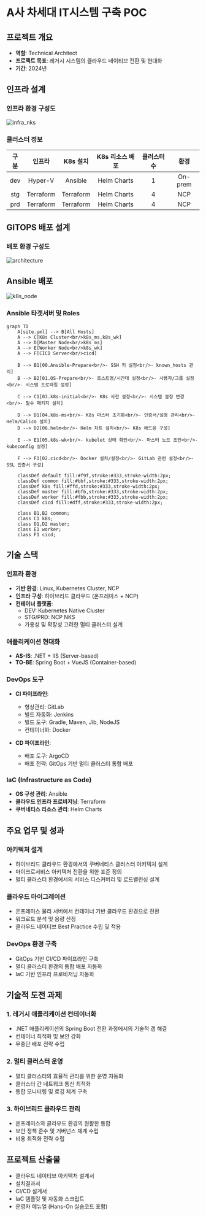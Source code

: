 # A사 차세대 IT시스템 구축 POC

## 프로젝트 개요
- **역할**: Technical Architect
- **프로젝트 목표**: 레거시 시스템의 클라우드 네이티브 전환 및 현대화
- **기간**: 2024년

## 인프라 설계

### 인프라 환경 구성도
![infra_nks](./pp-pa-infra-env.png)

### 클러스터 정보

| 구분 |   인프라   |  K8s 설치  | K8s 리소스 배포 | 클러스터 수 |  환경   |
|:----:|:----------:|:----------:|:--------------:|:----------:|:-------:|
| dev  |  Hyper-V   |  Ansible   |  Helm Charts   |     1      | On-prem |
| stg  | Terraform  | Terraform  |  Helm Charts   |     4      |   NCP   |
| prd  | Terraform  | Terraform  |  Helm Charts   |     4      |   NCP   |

## GITOPS 배포 설계

### 배포 환경 구성도
![architecture](./GitOps-ssot.png)

## Ansible 배포
![k8s_node](./ansible-k8s-node.png)

### Ansible 타겟서버 및 Roles
```mermaid
graph TD
    A[site.yml] --> B[All Hosts]
    A --> C[K8s Cluster<br/>k8s_ms,k8s_wk]
    A --> D[Master Node<br/>k8s_ms]
    A --> E[Worker Node<br/>k8s_wk]
    A --> F[CICD Server<br/>cicd]

    B --> B1[00.Ansible-Prepare<br/>- SSH 키 설정<br/>- known_hosts 관리]
    B --> B2[01.OS-Prepare<br/>- 호스트명/시간대 설정<br/>- 사용자/그룹 설정<br/>- 시스템 프로파일 설정]

    C --> C1[03.k8s-initial<br/>- K8s 사전 설정<br/>- 시스템 설정 변경<br/>- 필수 패키지 설치]

    D --> D1[04.k8s-ms<br/>- K8s 마스터 초기화<br/>- 인증서/설정 관리<br/>- Helm/Calico 설치]
    D --> D2[06.helm<br/>- Helm 차트 설치<br/>- K8s 애드온 구성]

    E --> E1[05.k8s-wk<br/>- kubelet 상태 확인<br/>- 마스터 노드 조인<br/>- kubeconfig 설정]

    F --> F1[02.cicd<br/>- Docker 설치/설정<br/>- GitLab 관련 설정<br/>- SSL 인증서 구성]

    classDef default fill:#f9f,stroke:#333,stroke-width:2px;
    classDef common fill:#bbf,stroke:#333,stroke-width:2px;
    classDef k8s fill:#ffd,stroke:#333,stroke-width:2px;
    classDef master fill:#bfb,stroke:#333,stroke-width:2px;
    classDef worker fill:#fbb,stroke:#333,stroke-width:2px;
    classDef cicd fill:#dff,stroke:#333,stroke-width:2px;

    class B1,B2 common;
    class C1 k8s;
    class D1,D2 master;
    class E1 worker;
    class F1 cicd;
```

## 기술 스택
### 인프라 환경
- **기반 환경**: Linux, Kubernetes Cluster, NCP
- **인프라 구성**: 하이브리드 클라우드 (온프레미스 + NCP)
- **컨테이너 플랫폼**: 
  - DEV: Kubernetes Native Cluster
  - STG/PRD: NCP NKS
  - 가용성 및 확장성 고려한 멀티 클러스터 설계

### 애플리케이션 현대화
- **AS-IS**: .NET + IIS (Server-based)
- **TO-BE**: Spring Boot + VueJS (Container-based)

### DevOps 도구
- **CI 파이프라인**:
  - 형상관리: GitLab
  - 빌드 자동화: Jenkins
  - 빌드 도구: Gradle, Maven, Jib, NodeJS
  - 컨테이너화: Docker

- **CD 파이프라인**:
  - 배포 도구: ArgoCD
  - 배포 전략: GitOps 기반 멀티 클러스터 통합 배포

### IaC (Infrastructure as Code)
- **OS 구성 관리**: Ansible
- **클라우드 인프라 프로비저닝**: Terraform
- **쿠버네티스 리소스 관리**: Helm Charts

## 주요 업무 및 성과

### 아키텍처 설계
- 하이브리드 클라우드 환경에서의 쿠버네티스 클러스터 아키텍처 설계
- 마이크로서비스 아키텍처 전환을 위한 표준 정의
- 멀티 클러스터 환경에서의 서비스 디스커버리 및 로드밸런싱 설계

### 클라우드 마이그레이션
- 온프레미스 물리 서버에서 컨테이너 기반 클라우드 환경으로 전환
- 워크로드 분석 및 용량 산정
- 클라우드 네이티브 Best Practice 수립 및 적용

### DevOps 환경 구축
- GitOps 기반 CI/CD 파이프라인 구축
- 멀티 클러스터 환경의 통합 배포 자동화
- IaC 기반 인프라 프로비저닝 자동화

## 기술적 도전 과제

### 1. 레거시 애플리케이션 컨테이너화
- .NET 애플리케이션의 Spring Boot 전환 과정에서의 기술적 갭 해결
- 컨테이너 최적화 및 보안 강화
- 무중단 배포 전략 수립

### 2. 멀티 클러스터 운영
- 멀티 클러스터의 효율적 관리를 위한 운영 자동화
- 클러스터 간 네트워크 통신 최적화
- 통합 모니터링 및 로깅 체계 구축

### 3. 하이브리드 클라우드 관리
- 온프레미스와 클라우드 환경의 원활한 통합
- 보안 정책 준수 및 거버넌스 체계 수립
- 비용 최적화 전략 수립

## 프로젝트 산출물
- 클라우드 네이티브 아키텍처 설계서
- 설치결과서
- CI/CD 설계서
- IaC 템플릿 및 자동화 스크립트
- 운영자 메뉴얼 (Hans-On 실습코드 포함)
